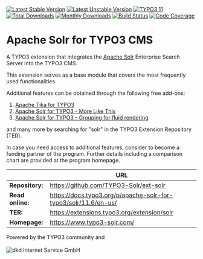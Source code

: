 [![Latest Stable Version](https://poser.pugx.org/apache-solr-for-typo3/solr/v/stable)](https://extensions.typo3.org/extension/solr)
[![Latest Unstable Version](https://poser.pugx.org/apache-solr-for-typo3/solr/v/unstable)](https://extensions.typo3.org/extension/solr)
[![TYPO3 11](https://img.shields.io/badge/TYPO3-11-orange.svg?style=flat-square)](https://get.typo3.org/version/11)
[![Total Downloads](http://poser.pugx.org/apache-solr-for-typo3/solr/downloads)](https://packagist.org/packages/apache-solr-for-typo3/solr)
[![Monthly Downloads](https://poser.pugx.org/apache-solr-for-typo3/solr/d/monthly)](https://packagist.org/packages/apache-solr-for-typo3/solr)
[![Build Status](https://github.com/TYPO3-Solr/ext-solr/actions/workflows/ci.yml/badge.svg?branch=release-11.6.x)](https://github.com/TYPO3-Solr/ext-solr/actions?query=branch:release-11.6.x)
[![Code Coverage](https://scrutinizer-ci.com/g/TYPO3-Solr/ext-solr/badges/coverage.png?b=release-11.6.x)](https://scrutinizer-ci.com/g/TYPO3-Solr/ext-solr/?branch=release-11.6.x)

# Apache Solr for TYPO3 CMS

A TYPO3 extension that integrates the [Apache Solr](https://solr.apache.org/) Enterprise Search Server into the
TYPO3 CMS.

This extension serves as a base module that covers the most frequently used functionalities.

Additional features can be obtained through the following free add-ons:

1. [Apache Tika for TYPO3](https://extensions.typo3.org/extension/tika)
2. [Apache Solr for TYPO3 - More Like This](https://extensions.typo3.org/extension/solrmlt)
3. [Apache Solr for TYPO3 - Grouping for fluid rendering](https://extensions.typo3.org/extension/solrfluidgrouping)

and many more by searching for "solr" in the TYPO3 Extension Repository (TER).

In case you need access to additional features, consider to become a funding partner of the program.
Further details including a comparison chart are provided at the program homepage.

|                  | URL                                                             |
|------------------|-----------------------------------------------------------------|
| **Repository:**  | https://github.com/TYPO3-Solr/ext-solr                          |
| **Read online:** | https://docs.typo3.org/p/apache-solr-for-typo3/solr/11.6/en-us/ |
| **TER:**         | https://extensions.typo3.org/extension/solr                     |
| **Homepage:**    | https://www.typo3-solr.com/                                     |

Powered by the TYPO3 community and <br><br>![dkd Internet Service GmbH](./Resources/Public/Images/dkd_logo.png)
